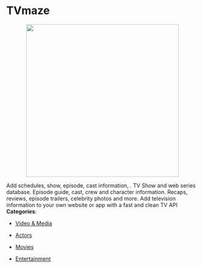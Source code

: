 # TVmaze

<p align="center">
    <img width="400" src="https://raw.githubusercontent.com/awesome-apis/awesome-apis/apis/tvmaze/logo_256x256.png" />
</p>


Add schedules, show, episode, cast information, . TV Show and web series database. Episode guide, cast, crew and character information. Recaps, reviews, episode trailers, celebrity photos and more.  Add television information to your own website or app with a fast and clean TV API
**Categories**:

- [Video & Media](https://github/awesome-apis/awesome-apis#video-and-media)

- [Actors](https://github/awesome-apis/awesome-apis#actors)

- [Movies](https://github/awesome-apis/awesome-apis#movies)

- [Entertainment](https://github/awesome-apis/awesome-apis#entertainment)



